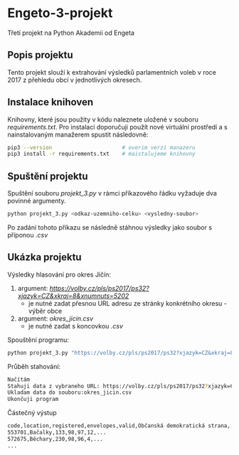 # Engeto-3-projekt
Třetí projekt na Python Akademii od Engeta
## Popis projektu
Tento projekt slouží k extrahování výsledků parlamentních voleb v roce 2017 z přehledu obcí v jednotlivých okresech.
## Instalace knihoven
Knihovny, které jsou použity v kódu naleznete uložené v souboru *requirements.txt*. Pro instalaci doporučuji použít nové virtuální prostředí a s nainstalovaným manažerem spustit následovně:
```bash
pip3 --version                      # overim verzi manazeru
pip3 install -r requirements.txt    # maistalujeme knihovny
```
## Spuštění projektu
Spuštění souboru *projekt_3.py* v rámci příkazového řádku vyžaduje dva povinné argumenty.
```bash
python projekt_3.py <odkaz-uzemniho-celku> <vysledny-soubor>
```
Po zadání tohoto příkazu se následně stáhnou výsledky jako soubor s příponou *.csv*
## Ukázka projektu
Výsledky hlasování pro okres Jičín:
1. argument: *https://volby.cz/pls/ps2017/ps32?xjazyk=CZ&xkraj=8&xnumnuts=5202*
    - je nutné zadat přesnou URL adresu ze stránky konkrétního okresu - výběr obce
2. argument: *okres_jicin.csv*
    - je nutné zadat s koncovkou *.csv*

Spouštění programu:
```bash
python projekt_3.py "https://volby.cz/pls/ps2017/ps32?xjazyk=CZ&xkraj=8&xnumnuts=5202" "okres_jicin.csv"
```
Průběh stahování:
```bash
Načítám
Stahuji data z vybraneho URL: https://volby.cz/pls/ps2017/ps32?xjazyk=CZ&xkraj=8&xnumnuts=5202
Ukladam data do souboru:okres_jicin.csv
Ukončuji program
```
Částečný výstup
```bash
code,location,registered,envelopes,valid,Občanská demokratická strana,...
553701,Bačalky,133,98,97,12,...
572675,Běchary,230,98,96,4,...
...
```
